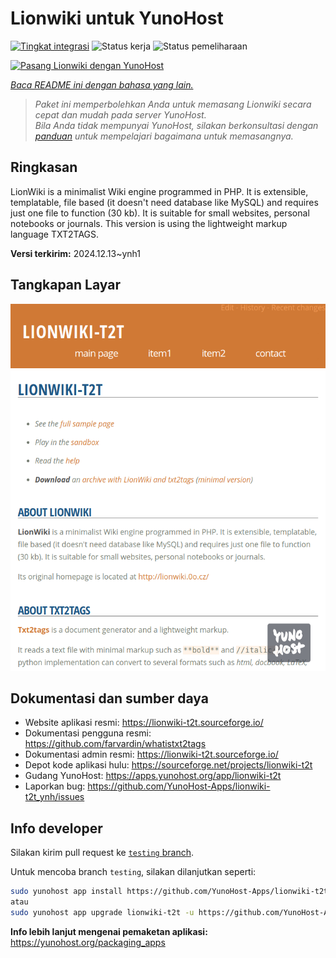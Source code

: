 <!--
N.B.: README ini dibuat secara otomatis oleh <https://github.com/YunoHost/apps/tree/master/tools/readme_generator>
Ini TIDAK boleh diedit dengan tangan.
-->

# Lionwiki untuk YunoHost

[![Tingkat integrasi](https://apps.yunohost.org/badge/integration/lionwiki-t2t)](https://ci-apps.yunohost.org/ci/apps/lionwiki-t2t/)
![Status kerja](https://apps.yunohost.org/badge/state/lionwiki-t2t)
![Status pemeliharaan](https://apps.yunohost.org/badge/maintained/lionwiki-t2t)

[![Pasang Lionwiki dengan YunoHost](https://install-app.yunohost.org/install-with-yunohost.svg)](https://install-app.yunohost.org/?app=lionwiki-t2t)

*[Baca README ini dengan bahasa yang lain.](./ALL_README.md)*

> *Paket ini memperbolehkan Anda untuk memasang Lionwiki secara cepat dan mudah pada server YunoHost.*  
> *Bila Anda tidak mempunyai YunoHost, silakan berkonsultasi dengan [panduan](https://yunohost.org/install) untuk mempelajari bagaimana untuk memasangnya.*

## Ringkasan

LionWiki is a minimalist Wiki engine programmed in PHP. It is extensible, templatable, file based (it doesn't need database like MySQL) and requires just one file to function (30 kb). It is suitable for small websites, personal notebooks or journals. This version is using the lightweight markup language TXT2TAGS.


**Versi terkirim:** 2024.12.13~ynh1

## Tangkapan Layar

![Tangkapan Layar pada Lionwiki](./doc/screenshots/screenshot_lionwikit2t.png)

## Dokumentasi dan sumber daya

- Website aplikasi resmi: <https://lionwiki-t2t.sourceforge.io/>
- Dokumentasi pengguna resmi: <https://github.com/farvardin/whatistxt2tags>
- Dokumentasi admin resmi: <https://lionwiki-t2t.sourceforge.io/>
- Depot kode aplikasi hulu: <https://sourceforge.net/projects/lionwiki-t2t>
- Gudang YunoHost: <https://apps.yunohost.org/app/lionwiki-t2t>
- Laporkan bug: <https://github.com/YunoHost-Apps/lionwiki-t2t_ynh/issues>

## Info developer

Silakan kirim pull request ke [`testing` branch](https://github.com/YunoHost-Apps/lionwiki-t2t_ynh/tree/testing).

Untuk mencoba branch `testing`, silakan dilanjutkan seperti:

```bash
sudo yunohost app install https://github.com/YunoHost-Apps/lionwiki-t2t_ynh/tree/testing --debug
atau
sudo yunohost app upgrade lionwiki-t2t -u https://github.com/YunoHost-Apps/lionwiki-t2t_ynh/tree/testing --debug
```

**Info lebih lanjut mengenai pemaketan aplikasi:** <https://yunohost.org/packaging_apps>
